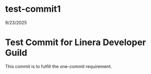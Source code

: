 # test-commit1
9/23/2025
   # Test Commit for Linera Developer Guild
   This commit is to fulfill the one-commit requirement.
